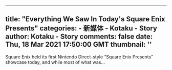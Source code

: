 
---
title: "Everything We Saw In Today's Square Enix Presents"
categories: 
    - 新媒体
    - Kotaku - Story
author: Kotaku - Story
comments: false
date: Thu, 18 Mar 2021 17:50:00 GMT
thumbnail: ''
---

<div>   
Square Enix held its first Nintendo Direct-style “Square Enix Presents” showcase today, and while most of what was…  
</div>
            